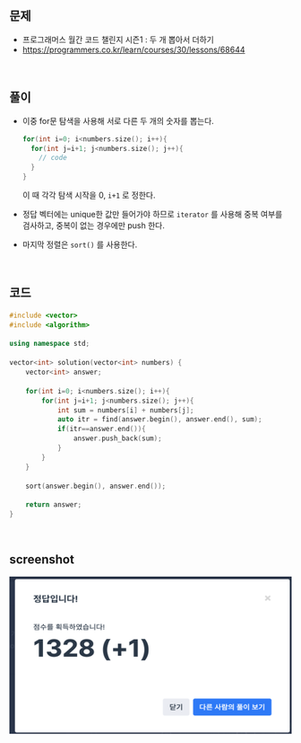 ## 문제
- 프로그래머스 월간 코드 챌린지 시즌1 : 두 개 뽑아서 더하기
- https://programmers.co.kr/learn/courses/30/lessons/68644

<br/>

## 풀이
- 이중 for문 탐색을 사용해 서로 다른 두 개의 숫자를 뽑는다.

  ```c++
  for(int i=0; i<numbers.size(); i++){
    for(int j=i+1; j<numbers.size(); j++){
      // code
    }
  }
  ```

  이 때 각각 탐색 시작을 0, `i+1` 로 정한다.

- 정답 벡터에는 unique한 값만 들어가야 하므로 `iterator` 를 사용해 중복 여부를 검사하고, 중복이 없는 경우에만 push 한다.

- 마지막 정렬은 `sort()` 를 사용한다.


<br/>


## 코드

```c++
#include <vector>
#include <algorithm>

using namespace std;

vector<int> solution(vector<int> numbers) {
    vector<int> answer;
    
    for(int i=0; i<numbers.size(); i++){
        for(int j=i+1; j<numbers.size(); j++){
            int sum = numbers[i] + numbers[j];
            auto itr = find(answer.begin(), answer.end(), sum);
            if(itr==answer.end()){
                answer.push_back(sum);
            }
        }
    }
    
    sort(answer.begin(), answer.end());
    
    return answer;
}
```

<br/>

## screenshot

<img src="./screenshots/prog_두개뽑아서더하기.png" width="600" height="280">


<br/>
